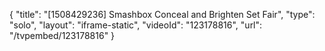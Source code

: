 {
    "title": "[1508429236] Smashbox Conceal and Brighten Set  Fair",
    "type": "solo",
    "layout": "iframe-static",
    "videoId": "123178816",
    "url": "\/tvpembed\/123178816"
}